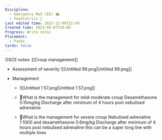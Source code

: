 ```yaml
---
Discipline:
  - Emergency Med (ED) 🚑
  - Paediatrics 👶
Last edited time: 2023-12-09T22:49
Created time: 2023-05-07T20:09
Progress: Write notes
Placement:
  - Paeds
Cards: false
---
```

OSCE notes: [[Croup management]]
- Assessment of severity
    ![[Untitled 99.png|Untitled 99.png]]
    
- Management
	- ![[Untitled 1 57.png|Untitled 1 57.png]]
     
	 - 🍒What is the management for mild-moderate croup
        Dexamethasone 0.15mg/kg
        Discharge after minimum of 4 hours post nebulised adrenaline
    - 🍒What is the management for severe croup
        Nebulised adrenaline 1:1000 and dexamethasone 0.6mg/kg
        Discharge after minimum of 4 hours post nebulised adrenaline this can be a super long line with multiple lines